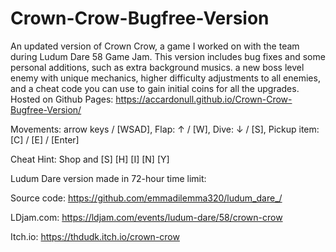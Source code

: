 # Crown-Crow-Bugfree-Version
An updated version of Crown Crow, a game I worked on with the team during Ludum Dare 58 Game Jam. This version includes bug fixes and some personal additions, such as extra background musics. a new boss level enemy with unique mechanics, higher difficulty adjustments to all enemies, and a cheat code you can use to gain initial coins for all the upgrades. Hosted on Github Pages: https://accardonull.github.io/Crown-Crow-Bugfree-Version/ 

Movements: arrow keys / [WSAD], Flap: ↑ / [W], Dive: ↓ / [S], Pickup item: [C] / [E] / [Enter]

Cheat Hint: Shop and [S] [H] [I] [N] [Y]

Ludum Dare version made in 72-hour time limit:

Source code: https://github.com/emmadilemma320/ludum_dare_/ 

LDjam.com: https://ldjam.com/events/ludum-dare/58/crown-crow

Itch.io: https://thdudk.itch.io/crown-crow
